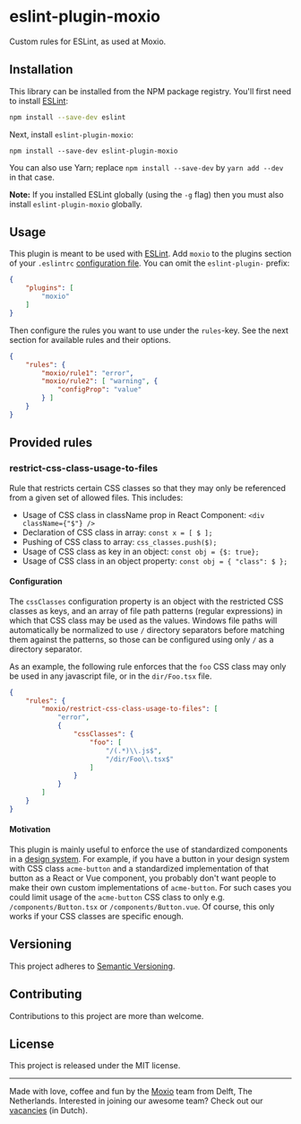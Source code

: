 eslint-plugin-moxio
===================
Custom rules for ESLint, as used at Moxio.

Installation
------------
This library can be installed from the NPM package registry. You'll first need to install
[ESLint](http://eslint.org):
```sh
npm install --save-dev eslint
```
Next, install `eslint-plugin-moxio`:
```
npm install --save-dev eslint-plugin-moxio
```
You can also use Yarn; replace `npm install --save-dev` by `yarn add --dev` in that case.

**Note:** If you installed ESLint globally (using the `-g` flag) then you must also install
`eslint-plugin-moxio` globally.

Usage
-----
This plugin is meant to be used with [ESLint](http://eslint.org). Add `moxio` to the plugins
section of your `.eslintrc` [configuration file](https://eslint.org/docs/user-guide/configuring).
You can omit the `eslint-plugin-` prefix:
```json
{
    "plugins": [
        "moxio"
    ]
}
```

Then configure the rules you want to use under the `rules`-key. See the next section for available
rules and their options.
```json
{
    "rules": {
        "moxio/rule1": "error",
        "moxio/rule2": [ "warning", {
            "configProp": "value"
        } ]
    }
}
```

Provided rules
--------------

### restrict-css-class-usage-to-files
Rule that restricts certain CSS classes so that they may only be referenced from a given set
of allowed files. This includes:

* Usage of CSS class in className prop in React Component: `<div className={"$"} />`
* Declaration of CSS class in array: `const x = [ $ ];`
* Pushing of CSS class to array: `css_classes.push($);`
* Usage of CSS class as key in an object: `const obj = {$: true};`
* Usage of CSS class in an object property: `const obj = { "class": $ };`

#### Configuration
The `cssClasses` configuration property is an object with the restricted CSS classes as keys, and
an array of file path patterns (regular expressions) in which that CSS class may be used as the
values. Windows file paths will automatically be normalized to use `/` directory separators before
matching them against the patterns, so those can be configured using only `/` as a directory separator.

As an example, the following rule enforces that the `foo` CSS class may only be used in any javascript
file, or in the `dir/Foo.tsx` file.
```json
{
    "rules": {
        "moxio/restrict-css-class-usage-to-files": [
            "error",
            {
                "cssClasses": {
                    "foo": [
                        "/(.*)\\.js$",
                        "/dir/Foo\\.tsx$"
                    ]
                }
            }
        ]
    }
}
```

#### Motivation
This plugin is mainly useful to enforce the use of standardized components in a [design system](https://en.wikipedia.org/wiki/Design_system).
For example, if you have a button in your design system with CSS class `acme-button` and a standardized
implementation of that button as a React or Vue component, you probably don't want people to make their
own custom implementations of `acme-button`. For such cases you could limit usage of the `acme-button`
CSS class to only e.g. `/components/Button.tsx` or `/components/Button.vue`. Of course, this only
works if your CSS classes are specific enough.

Versioning
----------
This project adheres to [Semantic Versioning](http://semver.org/).

Contributing
------------
Contributions to this project are more than welcome.

License
-------
This project is released under the MIT license.

---
Made with love, coffee and fun by the [Moxio](https://www.moxio.com) team from
Delft, The Netherlands. Interested in joining our awesome team? Check out our
[vacancies](https://werkenbij.moxio.com/) (in Dutch).
